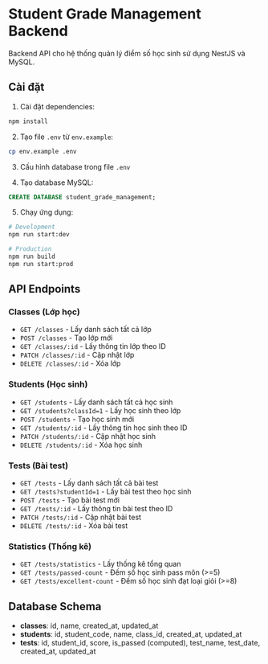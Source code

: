 # Student Grade Management Backend

Backend API cho hệ thống quản lý điểm số học sinh sử dụng NestJS và MySQL.

## Cài đặt

1. Cài đặt dependencies:
```bash
npm install
```

2. Tạo file `.env` từ `env.example`:
```bash
cp env.example .env
```

3. Cấu hình database trong file `.env`

4. Tạo database MySQL:
```sql
CREATE DATABASE student_grade_management;
```

5. Chạy ứng dụng:
```bash
# Development
npm run start:dev

# Production
npm run build
npm run start:prod
```

## API Endpoints

### Classes (Lớp học)
- `GET /classes` - Lấy danh sách tất cả lớp
- `POST /classes` - Tạo lớp mới
- `GET /classes/:id` - Lấy thông tin lớp theo ID
- `PATCH /classes/:id` - Cập nhật lớp
- `DELETE /classes/:id` - Xóa lớp

### Students (Học sinh)
- `GET /students` - Lấy danh sách tất cả học sinh
- `GET /students?classId=1` - Lấy học sinh theo lớp
- `POST /students` - Tạo học sinh mới
- `GET /students/:id` - Lấy thông tin học sinh theo ID
- `PATCH /students/:id` - Cập nhật học sinh
- `DELETE /students/:id` - Xóa học sinh

### Tests (Bài test)
- `GET /tests` - Lấy danh sách tất cả bài test
- `GET /tests?studentId=1` - Lấy bài test theo học sinh
- `POST /tests` - Tạo bài test mới
- `GET /tests/:id` - Lấy thông tin bài test theo ID
- `PATCH /tests/:id` - Cập nhật bài test
- `DELETE /tests/:id` - Xóa bài test

### Statistics (Thống kê)
- `GET /tests/statistics` - Lấy thống kê tổng quan
- `GET /tests/passed-count` - Đếm số học sinh pass môn (>=5)
- `GET /tests/excellent-count` - Đếm số học sinh đạt loại giỏi (>=8)

## Database Schema

- **classes**: id, name, created_at, updated_at
- **students**: id, student_code, name, class_id, created_at, updated_at
- **tests**: id, student_id, score, is_passed (computed), test_name, test_date, created_at, updated_at


